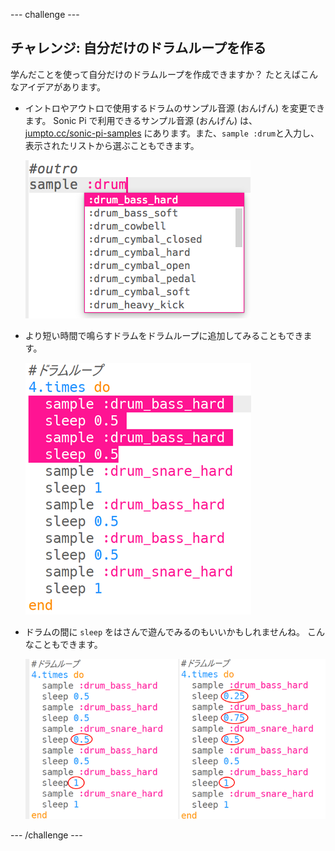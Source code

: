 \--- challenge \---

## チャレンジ: 自分だけのドラムループを作る

学んだことを使って自分だけのドラムループを作成できますか？ たとえばこんなアイデアがあります。

+ イントロやアウトロで使用するドラムのサンプル音源 (おんげん) を変更できます。 Sonic Pi で利用できるサンプル音源 (おんげん) は、[jumpto.cc/sonic-pi-samples](http://jumpto.cc/sonic-pi-samples) にあります。また、`sample :drum`と入力し、表示されたリストから選ぶこともできます。
    
    ![スクリーンショット](images/drum-outro-challenge.png)

+ より短い時間で鳴らすドラムをドラムループに追加してみることもできます。
    
    ![スクリーンショット](images/drum-beat-challenge-1.png)

+ ドラムの間に `sleep` をはさんで遊んでみるのもいいかもしれませんね。 こんなこともできます。
    
    ![スクリーンショット](images/drum-beat-challenge-2.png)

\--- /challenge \---